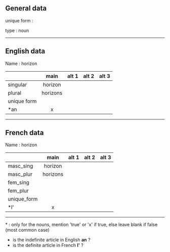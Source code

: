 ## General data

unique form :

type : noun

---

## English data

Name : horizon

|             |   main   | alt 1 | alt 2 | alt 3 |
| :---------- | :------: | :---: | :---: | ----- |
| singular    | horizon  |       |       |       |
| plural      | horizons |       |       |       |
| unique form |          |       |       |       |
| \*an        |    x     |       |       |       |

---

## French data

Name : horizon

|             |   main   | alt 1 | alt 2 | alt 3 |
| :---------- | :------: | :---: | :---: | :---: |
| masc_sing   | horizon  |       |       |       |
| masc_plur   | horizons |       |       |       |
| fem_sing    |          |       |       |       |
| fem_plur    |          |       |       |       |
| unique_form |          |       |       |       |
| \*l'        |    x     |       |       |       |

---

\* : only for the nouns, mention 'true' or 'x' if true, else leave blank if false (most common case)

- is the indefinite article in English **an** ?
- is the definite article in French **l'** ?
